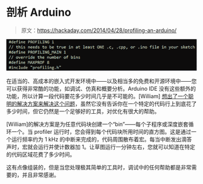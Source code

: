 # 剖析 Arduino

> 原文：<https://hackaday.com/2014/04/28/profiling-an-arduino/>

![profiling](img/c3a5c7a436ab289ca5beb024beee0aaa.png)

在适当的、高成本的嵌入式开发环境中——以及相当多的免费和开源环境中——您可以获得非常酷的功能，如调试、仿真和概要分析。Arduino IDE 没有这些额外的功能，所以计算一段代码要花多少时间几乎是不可能的。[William] [想出了一个聪明的解决方案来解决这个问题](http://www.dudley.nu/arduino_profiling/)，虽然它没有告诉你在一个特定的代码行上到底花了多少时间，但它仍然是一个足够好的工具，对优化有很大的帮助。

[William]的解决方案是为任意代码块创建一个“bin”——每个子程序或深度嵌套循环一个。当 profiler 运行时，您会得到每个代码块所用时间的直方图。这是通过一个运行频率约为 1 kHz 的中断来完成的，代码周围散布着宏。每当中断发出滴答声时，宏就会运行并使计数器加 1。让草图运行一分钟左右，您就可以知道在特定的代码区域花费了多少时间。

这有点像组装的，但是当您处理极其简单的工具时，调试中的任何帮助都是非常需要的，并且非常感谢。